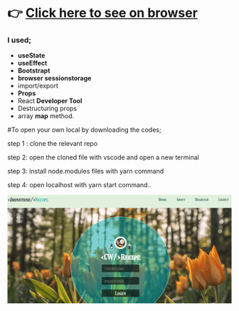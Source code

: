 # :point_right: [Click here to see on browser](https://ironstone-react-recipe-app.netlify.app/)

### I used;
  - <b>useState</b>
  - <b>useEffect</b>
  - <b>Bootstrapt</b>
  - <b>browser sessionstorage</b>
  - import/export
  - <b>Props</b>
  - React <b>Developer Tool</b>
  - Destructuring props
  - array <b>map</b> method.

#To open your own local by downloading the codes;

step 1 : clone the relevant repo

step 2: open the cloned file with vscode and open a new terminal

step 3: install node.modules files with yarn command

step 4: open localhost with yarn start command..



![Random User App](https://github.com/IRONSTONE-A/react-recipe-app/blob/master/react-recipe-app.gif)
